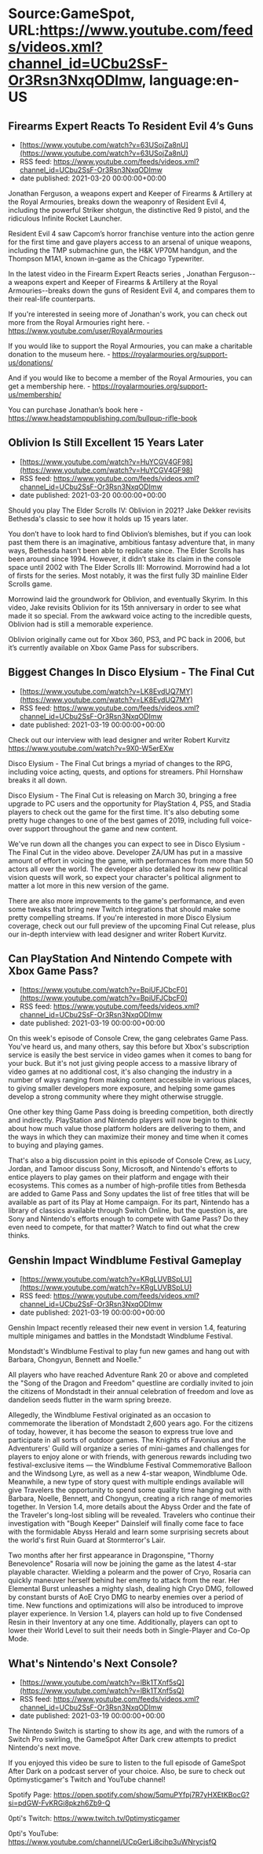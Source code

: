 # Source:GameSpot, URL:https://www.youtube.com/feeds/videos.xml?channel_id=UCbu2SsF-Or3Rsn3NxqODImw, language:en-US

## Firearms Expert Reacts To Resident Evil 4’s Guns
 - [https://www.youtube.com/watch?v=63USojZa8nU](https://www.youtube.com/watch?v=63USojZa8nU)
 - RSS feed: https://www.youtube.com/feeds/videos.xml?channel_id=UCbu2SsF-Or3Rsn3NxqODImw
 - date published: 2021-03-20 00:00:00+00:00

Jonathan Ferguson, a weapons expert and Keeper of Firearms & Artillery at the Royal Armouries, breaks down the weaponry of Resident Evil 4, including the powerful Striker shotgun, the distinctive Red 9 pistol, and the ridiculous Infinite Rocket Launcher.

Resident Evil 4 saw Capcom’s horror franchise venture into the action genre for the first time and gave players access to an arsenal of unique weapons, including the TMP submachine gun, the H&K VP70M handgun, and the Thompson M1A1, known in-game as the Chicago Typewriter.

In the latest video in the Firearm Expert Reacts series , Jonathan Ferguson--a weapons expert and Keeper of Firearms & Artillery at the Royal Armouries--breaks down the guns of Resident Evil 4, and compares them to their real-life counterparts.

If you're interested in seeing more of Jonathan's work, you can check out more from the Royal Armouries right here. - https://www.youtube.com/user/RoyalArmouries

If you would like to support the Royal Armouries, you can make a charitable donation to the museum here. - https://royalarmouries.org/support-us/donations/

And if you would like to become a member of the Royal Armouries, you can get a membership here. - https://royalarmouries.org/support-us/membership/

You can purchase Jonathan’s book here - https://www.headstamppublishing.com/bullpup-rifle-book

## Oblivion Is Still Excellent 15 Years Later
 - [https://www.youtube.com/watch?v=HuYCGV4GF98](https://www.youtube.com/watch?v=HuYCGV4GF98)
 - RSS feed: https://www.youtube.com/feeds/videos.xml?channel_id=UCbu2SsF-Or3Rsn3NxqODImw
 - date published: 2021-03-20 00:00:00+00:00

Should you play The Elder Scrolls IV: Oblivion in 2021? Jake Dekker revisits Bethesda's classic to see how it holds up 15 years later. 

You don’t have to look hard to find Oblivion’s blemishes, but if you can look past them there is an imaginative, ambitious fantasy adventure that, in many ways, Bethesda hasn’t been able to replicate since. The Elder Scrolls has been around since 1994. However, it didn’t stake its claim in the console space until 2002 with The Elder Scrolls III: Morrowind. Morrowind had a lot of firsts for the series. Most notably, it was the first fully 3D mainline Elder Scrolls game.

Morrowind laid the groundwork for Oblivion, and eventually Skyrim. In this video, Jake revisits Oblivion for its 15th anniversary in order to see what made it so special. From the awkward voice acting to the incredible quests, Oblivion had is still a memorable experience.

Oblivion originally came out for Xbox 360, PS3, and PC back in 2006, but it’s currently available on Xbox Game Pass for subscribers.

## Biggest Changes In Disco Elysium - The Final Cut
 - [https://www.youtube.com/watch?v=LK8EvdUQ7MY](https://www.youtube.com/watch?v=LK8EvdUQ7MY)
 - RSS feed: https://www.youtube.com/feeds/videos.xml?channel_id=UCbu2SsF-Or3Rsn3NxqODImw
 - date published: 2021-03-19 00:00:00+00:00

Check out our interview with lead designer and writer Robert Kurvitz 
https://www.youtube.com/watch?v=9X0-W5erEXw

Disco Elysium - The Final Cut brings a myriad of changes to the RPG, including voice acting, quests, and options for streamers. Phil Hornshaw breaks it all down. 

Disco Elysium - The Final Cut is releasing on March 30, bringing a free upgrade to PC users and the opportunity for PlayStation 4, PS5, and Stadia players to check out the game for the first time. It's also debuting some pretty huge changes to one of the best games of 2019, including full voice-over support throughout the game and new content.

We've run down all the changes you can expect to see in Disco Elysium - The Final Cut in the video above. Developer ZA/UM has put in a massive amount of effort in voicing the game, with performances from more than 50 actors all over the world. The developer also detailed how its new political vision quests will work, so expect your character's political alignment to matter a lot more in this new version of the game.

There are also more improvements to the game's performance, and even some tweaks that bring new Twitch integrations that should make some pretty compelling streams. If you're interested in more Disco Elysium coverage, check out our full preview of the upcoming Final Cut release, plus our in-depth interview with lead designer and writer Robert Kurvitz.

## Can PlayStation And Nintendo Compete with Xbox Game Pass?
 - [https://www.youtube.com/watch?v=BpiUFJCbcF0](https://www.youtube.com/watch?v=BpiUFJCbcF0)
 - RSS feed: https://www.youtube.com/feeds/videos.xml?channel_id=UCbu2SsF-Or3Rsn3NxqODImw
 - date published: 2021-03-19 00:00:00+00:00

On this week's episode of Console Crew, the gang celebrates Game Pass. You've heard us, and many others, say this before but Xbox's subscription service is easily the best service in video games when it comes to bang for your buck. But it's not just giving people access to a massive library of video games at no additional cost, it's also changing the industry in a number of ways ranging from making content accessible in various places, to giving smaller developers more exposure, and helping some games develop a strong community where they might otherwise struggle.

One other key thing Game Pass doing is breeding competition, both directly and indirectly. PlayStation and Nintendo players will now begin to think about how much value those platform holders are delivering to them, and the ways in which they can maximize their money and time when it comes to buying and playing games. 

That's also a big discussion point in this episode of Console Crew, as Lucy, Jordan, and Tamoor discuss Sony, Microsoft, and Nintendo's efforts to entice players to play games on their platform and engage with their ecosystems. This comes as a number of high-profile titles from Bethesda are added to Game Pass and Sony updates the list of free titles that will be available as part of its Play at Home campaign. For its part, Nintendo has a library of classics available through Switch Online, but the question is, are Sony and Nintendo's efforts enough to compete with Game Pass? Do they even need to compete, for that matter? Watch to find out what the crew thinks.

## Genshin Impact Windblume Festival Gameplay
 - [https://www.youtube.com/watch?v=KRgLUVBSpLU](https://www.youtube.com/watch?v=KRgLUVBSpLU)
 - RSS feed: https://www.youtube.com/feeds/videos.xml?channel_id=UCbu2SsF-Or3Rsn3NxqODImw
 - date published: 2021-03-19 00:00:00+00:00

Genshin Impact recently released their new event in version 1.4, featuring multiple minigames and battles in the Mondstadt Windblume Festival.

Mondstadt's Windblume Festival to play fun new games and hang out with Barbara, Chongyun, Bennett and Noelle."

All players who have reached Adventure Rank 20 or above and completed the "Song of the Dragon and Freedom" questline are cordially invited to join the citizens of Mondstadt in their annual celebration of freedom and love as dandelion seeds flutter in the warm spring breeze.

Allegedly, the Windblume Festival originated as an occasion to commemorate the liberation of Mondstadt 2,600 years ago. For the citizens of today, however, it has become the season to express true love and participate in all sorts of outdoor games. The Knights of Favonius and the Adventurers' Guild will organize a series of mini-games and challenges for players to enjoy alone or with friends, with generous rewards including two festival-exclusive items — the Windblume Festival Commemorative Balloon and the Windsong Lyre, as well as a new 4-star weapon, Windblume Ode. Meanwhile, a new type of story quest with multiple endings available will give Travelers the opportunity to spend some quality time hanging out with Barbara, Noelle, Bennett, and Chongyun, creating a rich range of memories together.
In Version 1.4, more details about the Abyss Order and the fate of the Traveler's long-lost sibling will be revealed. Travelers who continue their investigation with "Bough Keeper" Dainsleif will finally come face to face with the formidable Abyss Herald and learn some surprising secrets about the world's first Ruin Guard at Stormterror's Lair.

Two months after her first appearance in Dragonspine, "Thorny Benevolence" Rosaria will now be joining the game as the latest 4-star playable character. Wielding a polearm and the power of Cryo, Rosaria can quickly maneuver herself behind her enemy to attack from the rear. Her Elemental Burst unleashes a mighty slash, dealing high Cryo DMG, followed by constant bursts of AoE Cryo DMG to nearby enemies over a period of time.
New functions and optimizations will also be introduced to improve player experience. In Version 1.4, players can hold up to five Condensed Resin in their Inventory at any one time. Additionally, players can opt to lower their World Level to suit their needs both in Single-Player and Co-Op Mode.

## What's Nintendo's Next Console?
 - [https://www.youtube.com/watch?v=lBk1TXnf5sQ](https://www.youtube.com/watch?v=lBk1TXnf5sQ)
 - RSS feed: https://www.youtube.com/feeds/videos.xml?channel_id=UCbu2SsF-Or3Rsn3NxqODImw
 - date published: 2021-03-19 00:00:00+00:00

The Nintendo Switch is starting to show its age, and with the rumors of a Switch Pro swirling, the GameSpot After Dark crew attempts to predict Nintendo's next move.

If you enjoyed this video be sure to listen to the full episode of GameSpot After Dark on a podcast server of your choice. Also, be sure to check out 0ptimysticgamer's Twitch and YouTube channel!

Spotify Page: https://open.spotify.com/show/5qmuPYfpj7R7yHXEtKBocG?si=pdGW-FvKRGi8pkzh6Zb9-Q 

0pti's Twitch: https://www.twitch.tv/0ptimysticgamer

0pti's YouTube: https://www.youtube.com/channel/UCpGerLi8cihp3uWNrycjsfQ

